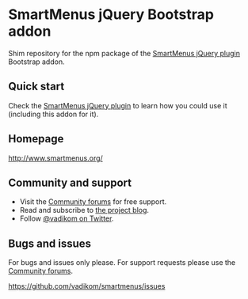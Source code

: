 # SmartMenus jQuery Bootstrap addon

Shim repository for the npm package of the [SmartMenus jQuery plugin](http://github.com/vadikom/smartmenus) Bootstrap addon.

## Quick start

Check the [SmartMenus jQuery plugin](http://github.com/vadikom/smartmenus) to learn how you could use it (including this addon for it).

## Homepage

<http://www.smartmenus.org/>

## Community and support

- Visit the [Community forums](http://www.smartmenus.org/forums/) for free support.
- Read and subscribe to [the project blog](http://www.smartmenus.org/blog/).
- Follow [@vadikom on Twitter](http://twitter.com/vadikom).

## Bugs and issues

For bugs and issues only please. For support requests please use the [Community forums](http://www.smartmenus.org/forums/).

<https://github.com/vadikom/smartmenus/issues>